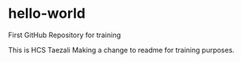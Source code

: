 # hello-world
First GitHub Repository for training

This is HCS Taezali Making a change to readme for training purposes.
